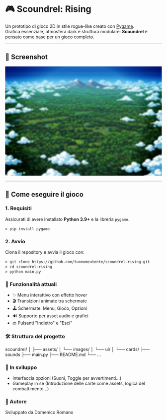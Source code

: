 # 🎮 Scoundrel: Rising

Un prototipo di gioco 2D in stile rogue-like creato con [Pygame](https://www.pygame.org/news).  
Grafica essenziale, atmosfera dark e struttura modulare: **Scoundrel** è pensato come base per un gioco completo.

---

## 📸 Screenshot

![Menu Principale](assets/images/ui/menu_bg_blur.png)

---

## 🚀 Come eseguire il gioco

### 1. Requisiti

Assicurati di avere installato **Python 3.9+** e la libreria `pygame`.

```
> pip install pygame
```

### 2. Avvio

Clona il repository e avvia il gioco con:

```
> git clone https://github.com/tuonomeutente/scoundrel-rising.git
> cd scoundrel-rising
> python main.py
```

### 🎯 Funzionalità attuali

- ✨ Menu interattivo con effetto hover
- 🎬 Transizioni animate tra schermate
- 🕹️ Schermate: Menu, Gioco, Opzioni
- 🔊 Supporto per asset audio e grafici
- 🔙 Pulsanti "Indietro" e "Esci"

### 🛠️ Struttura del progetto

scoundrel/
│
├── assets/
│   └── images/
│       └── ui/
│       └── cards/
├── sounds
├── main.py
├── README.md
└── ...

### 🧪 In sviluppo
 
- Interfaccia opzioni (Suoni, Toggle per avvertimenti...)
- Gameplay in se (Introduzione delle carte come assets, logica del combattimento...)

### 🔨 Autore
Sviluppato da Domenico Romano
